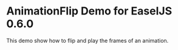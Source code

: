  AnimationFlip Demo for EaselJS 0.6.0
=========================================================

This demo show how to flip and play the frames of an animation.






